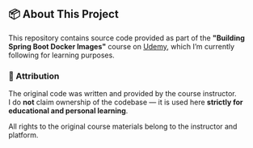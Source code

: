 ## 📦 About This Project

This repository contains source code provided as part of the **"Building Spring Boot Docker Images"** course
on [Udemy](https://www.udemy.com/course/kube-by-example-building-spring-boot-docker-images/learn/lecture/31942384#learning-tools),
which I’m currently following for learning purposes.

### 🧾 Attribution

The original code was written and provided by the course instructor.  
I do **not** claim ownership of the codebase — it is used here **strictly for educational and personal learning**.

All rights to the original course materials belong to the instructor and platform.
